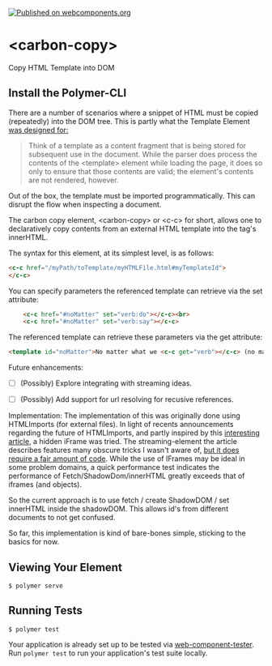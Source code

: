 [![Published on webcomponents.org](https://img.shields.io/badge/webcomponents.org-published-blue.svg)](https://www.webcomponents.org/element/bahrus/carbon-copy)

# \<carbon-copy\>

Copy HTML Template into DOM

## Install the Polymer-CLI

There are a number of scenarios where a snippet of HTML must be copied (repeatedly) into the DOM tree.  This is partly what the Template Element [was designed for:](https://developer.mozilla.org/en-US/docs/Web/HTML/Element/template)

>  Think of a template as a content fragment that is being stored for subsequent use in the document. While the parser does process the contents of the \<template\> element while loading the page, it does so only to ensure that those contents are valid; the element's contents are not rendered, however.

Out of the box, the template must be imported programmatically.  This can disrupt the flow when inspecting a document.

The carbon copy element, \<carbon-copy\> or \<c-c\> for short, allows one to declaratively copy contents from an external HTML template into the tag's innerHTML.

The syntax for this element, at its simplest level, is as follows:

```html
<c-c href="/myPath/toTemplate/myHTMLFile.html#myTemplateId">
</c-c>
```

You can specify parameters the referenced template can retrieve via the set attribute:

```html
    <c-c href="#noMatter" set="verb:do"></c-c><br>
    <c-c href="#noMatter" set="verb:say"></c-c>
```

The referenced template can retrieve these parameters via the get attribute:

```html
<template id="noMatter">No matter what we <c-c get="verb"></c-c> (no matter what we <c-c get="verb"></c-c>)</template>
```

Future enhancements:


- [ ] (Possibly) Explore integrating with streaming ideas.
- [ ] (Possibly) Add support for url resolving for recusive references. 



Implementation:  The implementation of this was originally done using HTMLImports (for external files).  In light of recents announcements regarding the future of HTMLImports, and partly inspired by this [interesting article](https://jakearchibald.com/2016/fun-hacks-faster-content/), a hidden iFrame was tried.  The streaming-element the article describes features many obscure tricks I wasn't aware of, [but it does require a fair amount of code](https://github.com/bahrus/streaming-element/blob/master/streaming-element.js).  While the use of IFrames may be ideal in some problem domains, a quick performance test indicates the performance of Fetch/ShadowDom/innerHTML greatly exceeds that of iframes (and objects).

So the current approach is to use fetch / create ShadowDOM / set innerHTML inside the shadowDOM.  This allows id's from different documents to not get confused.

So far, this implementation is kind of bare-bones simple, sticking to the basics for now.

  

## Viewing Your Element

```
$ polymer serve
```

## Running Tests

```
$ polymer test
```

Your application is already set up to be tested via [web-component-tester](https://github.com/Polymer/web-component-tester). Run `polymer test` to run your application's test suite locally.
